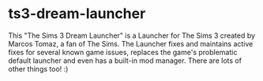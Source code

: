 # ts3-dream-launcher
This "The Sims 3 Dream Launcher" is a Launcher for The Sims 3 created by Marcos Tomaz, a fan of The Sims. The Launcher fixes and maintains active fixes for several known game issues, replaces the game's problematic default launcher and even has a built-in mod manager. There are lots of other things too! :)
